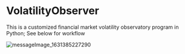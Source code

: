 # VolatilityObserver

This is a customized financial market volatility observatory program in Python; See below for workflow

![messageImage_1631385227290](https://user-images.githubusercontent.com/90490076/132957886-ceb434d8-9111-4667-b202-e9f602cd75df.jpg)
